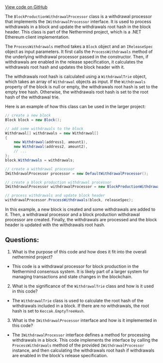 [View code on GitHub](https://github.com/nethermindeth/nethermind/Nethermind.Consensus/Withdrawals/BlockProductionWithdrawalProcessor.cs)

The `BlockProductionWithdrawalProcessor` class is a withdrawal processor that implements the `IWithdrawalProcessor` interface. It is used to process withdrawals in a block and update the withdrawals root hash in the block header. This class is part of the Nethermind project, which is a .NET Ethereum client implementation.

The `ProcessWithdrawals` method takes a `Block` object and an `IReleaseSpec` object as input parameters. It first calls the `ProcessWithdrawals` method of the underlying withdrawal processor passed in the constructor. Then, if withdrawals are enabled in the release specification, it calculates the withdrawals root hash and updates the block header with it.

The withdrawals root hash is calculated using a `WithdrawalTrie` object, which takes an array of `Withdrawal` objects as input. If the `Withdrawals` property of the block is null or empty, the withdrawals root hash is set to the empty tree hash. Otherwise, the withdrawals root hash is set to the root hash of the withdrawal trie.

Here is an example of how this class can be used in the larger project:

```csharp
// create a new block
Block block = new Block();

// add some withdrawals to the block
Withdrawal[] withdrawals = new Withdrawal[]
{
    new Withdrawal(address1, amount1),
    new Withdrawal(address2, amount2),
    // ...
};
block.Withdrawals = withdrawals;

// create a withdrawal processor
IWithdrawalProcessor processor = new DefaultWithdrawalProcessor();

// create a block production withdrawal processor
IWithdrawalProcessor withdrawalProcessor = new BlockProductionWithdrawalProcessor(processor);

// process withdrawals and update block header
withdrawalProcessor.ProcessWithdrawals(block, releaseSpec);
```

In this example, a new block is created and some withdrawals are added to it. Then, a withdrawal processor and a block production withdrawal processor are created. Finally, the withdrawals are processed and the block header is updated with the withdrawals root hash.
## Questions: 
 1. What is the purpose of this code and how does it fit into the overall nethermind project?
- This code is a withdrawal processor for block production in the Nethermind consensus system. It is likely part of a larger system for managing transactions and state changes in the blockchain.

2. What is the significance of the `WithdrawalTrie` class and how is it used in this code?
- The `WithdrawalTrie` class is used to calculate the root hash of the withdrawals included in a block. If there are no withdrawals, the root hash is set to `Keccak.EmptyTreeHash`.

3. What is the `IWithdrawalProcessor` interface and how is it implemented in this code?
- The `IWithdrawalProcessor` interface defines a method for processing withdrawals in a block. This code implements the interface by calling the `ProcessWithdrawals` method of the provided `IWithdrawalProcessor` instance, and then calculating the withdrawals root hash if withdrawals are enabled in the block's release specification.